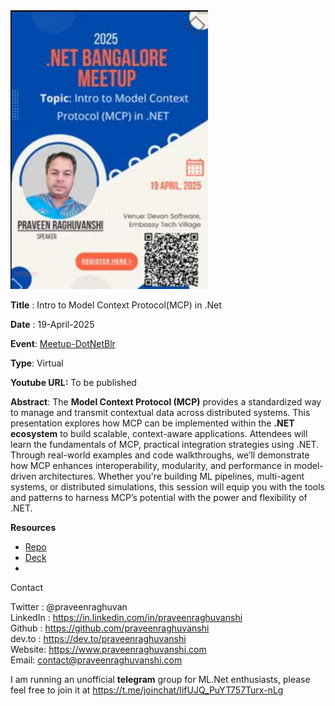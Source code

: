 <img src="assets\mcpdotneblr-poster.png" alt="Developer Week" style="zoom:80%;" />

**Title** : Intro to Model Context Protocol(MCP) in .Net

**Date** : 19-April-2025

**Event**: [Meetup-DotNetBlr](https://www.meetup.com/dotnetblr/events/306787442/)

**Type**: Virtual

**Youtube URL:** To be published

**Abstract**: The **Model Context Protocol (MCP)** provides a standardized way to manage and transmit contextual data across distributed systems. This presentation explores how MCP can be implemented within the **.NET ecosystem** to build scalable, context-aware applications. Attendees will learn the fundamentals of MCP, practical integration strategies using .NET. Through real-world examples and code walkthroughs, we’ll demonstrate how MCP enhances interoperability, modularity, and performance in model-driven architectures. Whether you're building ML pipelines, multi-agent systems, or distributed simulations, this session will equip you with the tools and patterns to harness MCP’s potential with the power and flexibility of .NET.

**Resources**

- [Repo](https://github.com/praveenraghuvanshi/tech-sessions/tree/master/19042025-MCP-dotnet-dotnetblr)
- [Deck](SoundClassification-PracticalML.NetUG.pdf)
- 

Contact

Twitter : @praveenraghuvan\
LinkedIn : https://in.linkedin.com/in/praveenraghuvanshi \
Github : https://github.com/praveenraghuvanshi \
dev.to : https://dev.to/praveenraghuvanshi \
Website: https://www.praveenraghuvanshi.com \
Email: contact@praveenraghuvanshi.com 

I am running an unofficial **telegram** group for ML.Net enthusiasts, please feel free to join it at https://t.me/joinchat/IifUJQ_PuYT757Turx-nLg



